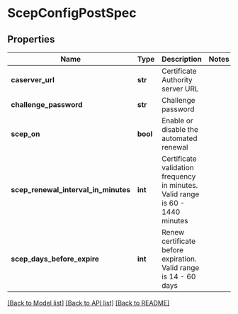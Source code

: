 # ScepConfigPostSpec

## Properties
Name | Type | Description | Notes
------------ | ------------- | ------------- | -------------
**caserver_url** | **str** | Certificate Authority server URL | 
**challenge_password** | **str** | Challenge password | 
**scep_on** | **bool** | Enable or disable the automated renewal | 
**scep_renewal_interval_in_minutes** | **int** | Certificate validation frequency in minutes. Valid range is 60 - 1440 minutes | 
**scep_days_before_expire** | **int** | Renew certificate before expiration. Valid range is 14 - 60 days | 

[[Back to Model list]](../README.md#documentation-for-models) [[Back to API list]](../README.md#documentation-for-api-endpoints) [[Back to README]](../README.md)

